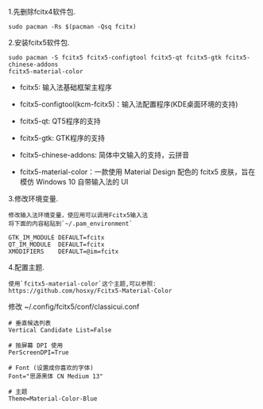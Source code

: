 1.先删除fcitx4软件包.

```
sudo pacman -Rs $(pacman -Qsq fcitx)
```

2.安装fcitx5软件包.

```
sudo pacman -S fcitx5 fcitx5-configtool fcitx5-qt fcitx5-gtk fcitx5-chinese-addons
fcitx5-material-color
```

- fcitx5: 输入法基础框架主程序

- fcitx5-configtool(kcm-fcitx5)：输入法配置程序(KDE桌面环境的支持)

- fcitx5-qt: QT5程序的支持 

- fcitx5-gtk: GTK程序的支持 

- fcitx5-chinese-addons: 简体中文输入的支持，云拼音

- fcitx5-material-color：一款使用 Material Design 配色的 fcitx5 皮肤，旨在模仿 Windows 10 自带输入法的 UI

3.修改环境变量.

    修改输入法环境变量，使应用可以调用Fcitx5输入法
    将下面的内容粘贴到`~/.pam_environment`

```
GTK_IM_MODULE DEFAULT=fcitx
QT_IM_MODULE  DEFAULT=fcitx
XMODIFIERS    DEFAULT=@im=fcitx
```

4.配置主题.

    使用`fcitx5-material-color`这个主题,可以参照: https://github.com/hosxy/Fcitx5-Material-Color

修改 ~/.config/fcitx5/conf/classicui.conf

```	
# 垂直候选列表
Vertical Candidate List=False
 
# 按屏幕 DPI 使用
PerScreenDPI=True
 
# Font (设置成你喜欢的字体)
Font="思源黑体 CN Medium 13"
 
# 主题
Theme=Material-Color-Blue
```
